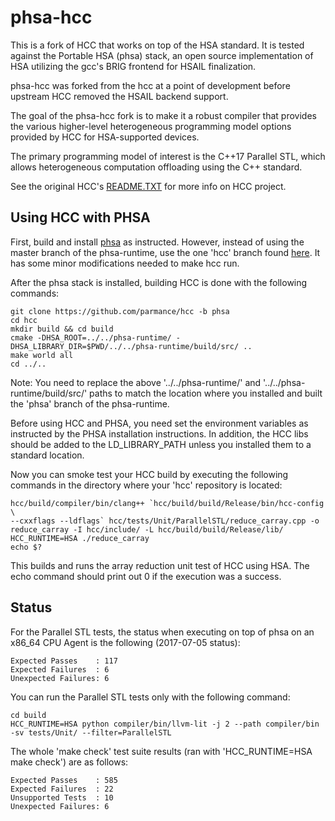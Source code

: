 # phsa-hcc

This is a fork of HCC that works on top of the HSA standard. It is tested
against the Portable HSA (phsa) stack, an open source implementation of HSA
utilizing the gcc's BRIG frontend for HSAIL finalization.

phsa-hcc was forked from the hcc at a point of development before upstream HCC
removed the HSAIL backend support.

The goal of the phsa-hcc fork is to make it a robust compiler that provides
the various higher-level heterogeneous programming model options provided
by HCC for HSA-supported devices.

The primary programming model of interest is the C++17 Parallel STL, which
allows heterogeneous computation offloading using the C++ standard.

See the original HCC's [README.TXT](https://raw.githubusercontent.com/parmance/hcc/phsa/README.TXT) for more info on HCC project.

## Using HCC with PHSA

First, build and install [phsa](https://github.com/HSAFoundation/phsa) as
instructed. However, instead of using the master branch of the phsa-runtime,
use the one 'hcc' branch found [here](https://github.com/parmance/phsa-runtime/tree/hcc). It has some minor modifications needed to make hcc run.

After the phsa stack is installed, building HCC is done with the following
commands:

```
git clone https://github.com/parmance/hcc -b phsa
cd hcc
mkdir build && cd build
cmake -DHSA_ROOT=../../phsa-runtime/ -DHSA_LIBRARY_DIR=$PWD/../../phsa-runtime/build/src/ ..
make world all
cd ../..
```

Note: You need to replace the above '../../phsa-runtime/' and '../../phsa-runtime/build/src/'
paths to match the location where you installed and built the 'phsa' branch of
the phsa-runtime.

Before using HCC and PHSA, you need set the environment variables as
instructed by the PHSA installation instructions. In addition, the HCC libs
should be added to the LD_LIBRARY_PATH unless you installed them to a
standard location.

Now you can smoke test your HCC build by executing the following commands
in the directory where your 'hcc' repository is located:

```
hcc/build/compiler/bin/clang++ `hcc/build/build/Release/bin/hcc-config \
--cxxflags --ldflags` hcc/tests/Unit/ParallelSTL/reduce_carray.cpp -o reduce_carray -I hcc/include/ -L hcc/build/build/Release/lib/
HCC_RUNTIME=HSA ./reduce_carray
echo $?
```

This builds and runs the array reduction unit test of HCC using HSA.
The echo command should print out 0 if the execution was a success.

## Status

For the Parallel STL tests, the status when executing on top of phsa on an
x86_64 CPU Agent is the following (2017-07-05 status):

```
Expected Passes    : 117
Expected Failures  : 6
Unexpected Failures: 6
```

You can run the Parallel STL tests only with the following command:

```
cd build
HCC_RUNTIME=HSA python compiler/bin/llvm-lit -j 2 --path compiler/bin -sv tests/Unit/ --filter=ParallelSTL
```

The whole 'make check' test suite results (ran with 'HCC_RUNTIME=HSA make check')
are as follows:

```
Expected Passes    : 585
Expected Failures  : 22
Unsupported Tests  : 10
Unexpected Failures: 6
```

